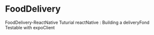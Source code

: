 # FoodDelivery
FoodDelivery-ReactNative
Tuturial reactNative : Building a deliveryFond Testable with expoClient

